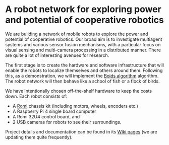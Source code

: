 # A robot network for exploring power and potential of cooperative robotics

We are building a network of mobile robots to explore the power and potential of cooperative robotics. Our broad aim is to investigate multiagent systems and various sensor fusion mechanisms, with a particular focus on visual sensing and multi-camera processing in a distributed manner. There are quite a lot of interesting avenues for research.

The first stage is to create the hardware and software infrastructure that will enable the robots to localize themselves and others around them. Following this, as a demonstration, we will implement the  [Boids algorithm](https://en.wikipedia.org/wiki/Boids) algorithm. The robot network will then behave like a school of fish or a flock of birds.

We have intentionally chosen off-the-shelf hardware to keep the costs
down. Each robot consists of:
* A [Romi](https://www.pololu.com/category/203/romi-chassis-kits) chassis kit (including motors, wheels, encoders etc.)
* A Raspberry Pi 4 single board computer
* A Romi 32U4 control board, and
* 2 USB cameras for robots to see their surroundings.

Project details and documentation can be found in its [Wiki pages](https://github.com/monash-wsrn/ebug-network/wiki) (we are updating them quite frequently).
